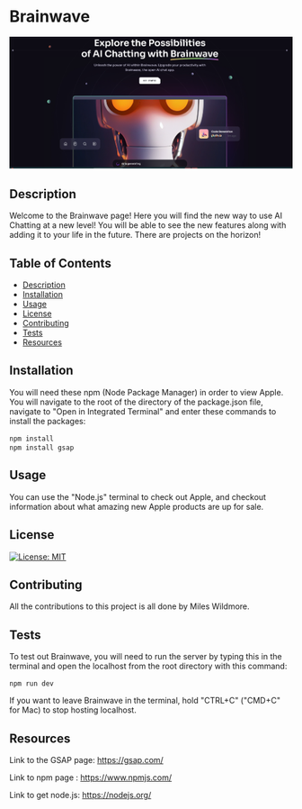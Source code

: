 # Brainwave

![alt text](src/assets/picture/Brainwave-picture.png)

## Description
Welcome to the Brainwave page! Here you will find the new way to use AI Chatting at a new level! You will be able to see the new features along with adding it to your life in the future. There are projects on the horizon!

## Table of Contents
 * [Description](#description)
 * [Installation](#installation)
 * [Usage](#usage)
 * [License](#license)
 * [Contributing](#contributing)
 * [Tests](#tests)
 * [Resources](#resources)

## Installation
You will need these npm (Node Package Manager) in order to view Apple. You will navigate to the root of the directory of the package.json file, navigate to "Open in Integrated Terminal" and enter these commands to install the packages:
```
npm install
npm install gsap

```


## Usage
You can use the "Node.js" terminal to check out Apple, and checkout information about what amazing new Apple products are up for sale.

## License
[![License: MIT](https://img.shields.io/badge/License-MIT-yellow.svg)](https://opensource.org/licenses/MIT)

## Contributing
All the contributions to this project is all done by Miles Wildmore.


## Tests

To test out Brainwave, you will need to run the server by typing this in the terminal and open the localhost from the root directory with this command: 
```
npm run dev

```

If you want to leave Brainwave in the terminal, hold "CTRL+C" ("CMD+C" for Mac) to stop hosting localhost.

## Resources

Link to the GSAP page: https://gsap.com/

Link to npm page : https://www.npmjs.com/

Link to get node.js: https://nodejs.org/